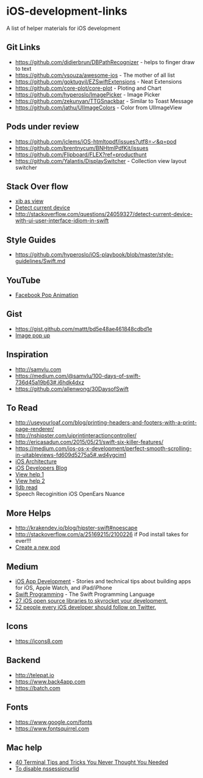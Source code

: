 # iOS-development-links
A list of helper materials for iOS development 

## Git Links 

* https://github.com/didierbrun/DBPathRecognizer - helps to finger draw to text
* https://github.com/vsouza/awesome-ios - The mother of all list
* https://github.com/goktugyil/EZSwiftExtensions - Neat Extensions
* https://github.com/core-plot/core-plot - Ploting and Chart 
* https://github.com/hyperoslo/ImagePicker - Image Picker
* https://github.com/zekunyan/TTGSnackbar - Similar to Toast Message
* https://github.com/jathu/UIImageColors - Color from UIImageView

## Pods under review

* https://github.com/iclems/iOS-htmltopdf/issues?utf8=✓&q=pod
* https://github.com/brentnycum/BNHtmlPdfKit/issues
* https://github.com/Flipboard/FLEX?ref=producthunt
* https://github.com/Yalantis/DisplaySwitcher - Collection view layout switcher

## Stack Over flow
* [xib as view](http://stackoverflow.com/questions/24370061/assign-xib-to-the-uiview-in-swift)
* [Detect current device](http://stackoverflow.com/questions/24059327/detect-current-device-with-ui-user-interface-idiom-in-swift)
* http://stackoverflow.com/questions/24059327/detect-current-device-with-ui-user-interface-idiom-in-swift

## Style Guides

* https://github.com/hyperoslo/iOS-playbook/blob/master/style-guidelines/Swift.md

## YouTube

* [Facebook Pop Animation](https://www.youtube.com/watch?v=EdlM6zQ_ArI) 

## Gist

* https://gist.github.com/mattt/bd5e48ae461848cdbd1e
* [Image pop up](https://gist.github.com/williamhqs/13115ac665266750bd38)

## Inspiration

* http://samvlu.com
* https://medium.com/@samvlu/100-days-of-swift-736d45a19b63#.i6hdk4dxz
* https://github.com/allenwong/30DaysofSwift

## To Read

* http://useyourloaf.com/blog/printing-headers-and-footers-with-a-print-page-renderer/
* http://nshipster.com/uiprintinteractioncontroller/
* http://ericasadun.com/2015/05/21/swift-six-killer-features/ 
* https://medium.com/ios-os-x-development/perfect-smooth-scrolling-in-uitableviews-fd609d5275a5#.wd4ygcim1
* [iOS Architecture](https://medium.com/ios-os-x-development/ios-architecture-patterns-ecba4c38de52#.ojm6yg8sd)
* [iOS Developers Blog](http://blog.ios-developers.io)
* [View help 1](https://developer.apple.com/library/ios/documentation/WindowsViews/Conceptual/ViewPG_iPhoneOS/WindowsandViews/WindowsandViews.html)
* [View help 2](https://developer.apple.com/library/ios/documentation/WindowsViews/Conceptual/ViewPG_iPhoneOS/WindowsandViews/WindowsandViews.html)
* [lldb read](https://www.objc.io/issues/19-debugging/lldb-debugging/)
* Speech Recoginition iOS OpenEars  Nuance

## More Helps

* http://krakendev.io/blog/hipster-swift#noescape 
* http://stackoverflow.com/a/25169215/2100226 if Pod install takes for ever!!!
* [Create a new pod](http://code.tutsplus.com/tutorials/creating-your-first-cocoapod--cms-24332)

## Medium
* [iOS App Development](https://medium.com/ios-os-x-development) - Stories and technical tips about building apps for iOS, Apple Watch, and iPad/iPhone
* [Swift Programming](https://medium.com/swift-programming) - The Swift Programming Language
* [27 iOS open source libraries to skyrocket your development.](https://medium.com/app-coder-io/27-ios-open-source-libraries-to-skyrocket-your-development-301b67d3124c#.fahwawrwz)
* [52 people every iOS developer should follow on Twitter.](https://medium.com/app-coder-io/52-people-every-ios-developer-should-follow-on-twitter-25ca8915369a#.7s4c09udh)
 
## Icons
* https://icons8.com

## Backend
* http://telepat.io
* https://www.back4app.com
* https://batch.com

## Fonts
* https://www.google.com/fonts
* https://www.fontsquirrel.com

## Mac help
* [40 Terminal Tips and Tricks You Never Thought You Needed](http://computers.tutsplus.com/tutorials/40-terminal-tips-and-tricks-you-never-thought-you-needed--mac-51192)
* [To disable nssessionurlid](https://discussions.apple.com/message/30070768#30070768)
